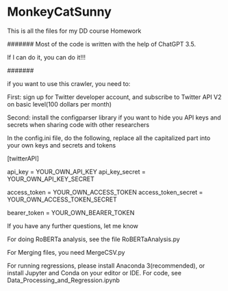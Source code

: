 # MonkeyCatSunny
This is all the files for my DD course Homework

#######
Most of the code is written with the help of ChatGPT 3.5.

If I can do it, you can do it!!!

#######

if you want to use this crawler, you need to:

First: sign up for Twitter developer account, and subscribe to Twitter API V2 on basic level(100 dollars per month)

Second: install the configparser library if you want to hide you API keys and secrets when sharing code with other researchers

In the config.ini file, do the following, replace all the capitalized part into your own keys and secrets and tokens

[twitterAPI]

api_key = YOUR_OWN_API_KEY
api_key_secret = YOUR_OWN_API_KEY_SECRET

access_token = YOUR_OWN_ACCESS_TOKEN
access_token_secret = YOUR_OWN_ACCESS_TOKEN_SECRET

bearer_token = YOUR_OWN_BEARER_TOKEN

If you have any further questions, let me know

For doing RoBERTa analysis, see the file RoBERTaAnalysis.py

For Merging files, you need MergeCSV.py

For running regressions, please install Anaconda 3(recommended), or install Jupyter and Conda on your editor or IDE. 
For code, see Data_Processing_and_Regression.ipynb
